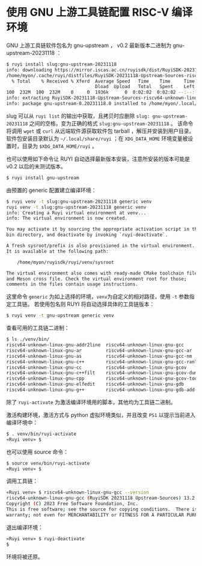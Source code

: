 # 使用 GNU 上游工具链配置 RISC-V 编译环境

GNU 上游工具链软件包名为 gnu-upstream ， v0.2 最新版本二进制为 gnu-upstream-20231118 ：

```bash
$ ruyi install slug:gnu-upstream-20231118
info: downloading https://mirror.iscas.ac.cn/ruyisdk/dist/RuyiSDK-20231118-Upstream-Sources-riscv64-unknown-linux-gnu.tar.xz to
/home/myon/.cache/ruyi/distfiles/RuyiSDK-20231118-Upstream-Sources-riscv64-unknown-linux-gnu.tar.xz
  % Total    % Received % Xferd  Average Speed   Time    Time     Time  Current
                                 Dload  Upload   Total   Spent    Left  Speed
100  232M  100  232M    0     0  1936k      0  0:02:02  0:02:02 --:--:-- 1924k
info: extracting RuyiSDK-20231118-Upstream-Sources-riscv64-unknown-linux-gnu.tar.xz for package gnu-upstream-0.20231118.0
info: package gnu-upstream-0.20231118.0 installed to /home/myon/.local/share/ruyi/binaries/x86_64/gnu-upstream-0.20231118.0
```

slug 可以从 ``ruyi list`` 的输出中获取，且拷贝时应删除 ``slug: gnu-upstream-20231118`` 之间的空格，变为正确的格式 ``slug:gnu-upstream-20231118`` 。
该命令将调用 ``wget`` 或 ``curl`` 从远端软件源获取软件包 tarball ，解压并安装到用户目录。
软件包安装目录默认为 ``~/.local/share/ruyi`` ；在 ``XDG_DATA_HOME`` 环境变量被设置时，目录为 ``$XDG_DATA_HOME/ruyi`` 。

也可以使用如下命令让 RUYI 自动选择最新版本安装，注意所安装的版本可能是 v0.2 以后的未测试版本。

```bash
$ ruyi install gnu-upstream
```

由预置的 generic 配置建立编译环境：

```bash
$ ruyi venv -t slug:gnu-upstream-20231118 generic venv
ruyi venv -t slug:gnu-upstream-20231118 generic venv
info: Creating a Ruyi virtual environment at venv...
info: The virtual environment is now created.

You may activate it by sourcing the appropriate activation script in the
bin directory, and deactivate by invoking `ruyi-deactivate`.

A fresh sysroot/prefix is also provisioned in the virtual environment.
It is available at the following path:

    /home/myon/ruyisdk/ruyi/venv/sysroot

The virtual environment also comes with ready-made CMake toolchain file
and Meson cross file. Check the virtual environment root for those;
comments in the files contain usage instructions.

```

这里命令 ``generic`` 为如上选择的环境，`venv`为自定义的相对路径，使用 ``-t`` 参数指定工具链。
若使用包名则 RUYI 将自动选择具体的工具链版本：

```bash
$ ruyi venv -t gnu-upstream generic venv
```

查看可用的工具链二进制：

```bash
$ ls ./venv/bin/
riscv64-unknown-linux-gnu-addr2line  riscv64-unknown-linux-gnu-gcc            riscv64-unknown-linux-gnu-gfortran  riscv64-unknown-linux-gnu-ranlib
riscv64-unknown-linux-gnu-ar         riscv64-unknown-linux-gnu-gcc-ar         riscv64-unknown-linux-gnu-gprof     riscv64-unknown-linux-gnu-readelf
riscv64-unknown-linux-gnu-as         riscv64-unknown-linux-gnu-gcc-nm         riscv64-unknown-linux-gnu-ld        riscv64-unknown-linux-gnu-size
riscv64-unknown-linux-gnu-c++        riscv64-unknown-linux-gnu-gcc-ranlib     riscv64-unknown-linux-gnu-ld.bfd    riscv64-unknown-linux-gnu-strings
riscv64-unknown-linux-gnu-cc         riscv64-unknown-linux-gnu-gcov           riscv64-unknown-linux-gnu-ldd       riscv64-unknown-linux-gnu-strip
riscv64-unknown-linux-gnu-c++filt    riscv64-unknown-linux-gnu-gcov-dump      riscv64-unknown-linux-gnu-lto-dump  ruyi-activate
riscv64-unknown-linux-gnu-cpp        riscv64-unknown-linux-gnu-gcov-tool      riscv64-unknown-linux-gnu-nm
riscv64-unknown-linux-gnu-elfedit    riscv64-unknown-linux-gnu-gdb            riscv64-unknown-linux-gnu-objcopy
riscv64-unknown-linux-gnu-g++        riscv64-unknown-linux-gnu-gdb-add-index  riscv64-unknown-linux-gnu-objdump
```

除了 ``ruyi-activate`` 为激活编译环境用的脚本，其他均为工具链二进制。

激活构建环境，激活方式与 python 虚拟环境类似，并且改变 ``PS1`` 以提示当前进入编译环境中：

```bash
$ . venv/bin/ruyi-activate
«Ruyi venv» $
```

也可以使用 source 命令：

```bash
$ source venv/bin/ruyi-activate
«Ruyi venv» $
```

调用工具链：

```bash
«Ruyi venv» $ riscv64-unknown-linux-gnu-gcc --version
riscv64-unknown-linux-gnu-gcc (RuyiSDK 20231118 Upstream-Sources) 13.2.0
Copyright (C) 2023 Free Software Foundation, Inc.
This is free software; see the source for copying conditions.  There is NO
warranty; not even for MERCHANTABILITY or FITNESS FOR A PARTICULAR PURPOSE.

```

退出编译环境：

```bash
«Ruyi venv» $ ruyi-deactivate
$
```

环境将被还原。

